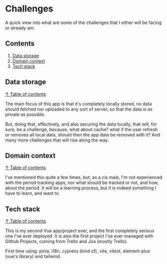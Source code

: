 # Challenges #

A quick view into what are some of the challenges that I either will be facing or already am.

## Contents

1. [Data storage](#data-storage)
1. [Domain context](#domain-context)
1. [Tech stack](#tech-stack)

## Data storage
[↑ Table of contents](#contents)

The main focus of this app is that it's completely locally stored, no data should fetched nor uploaded to any sort of server, so that the data is as private as possible.

But, doing that, effectively, and also securing the data locally, that will, for sure, be a challenge, because, what about cache? what if the user refresh or removes all local data, should then the app data be removed with it? And many more challenges that will rise along the way.

## Domain context
[↑ Table of contents](#contents)

I've mentioned this quite a few times, but, as a cis male, I'm not experienced with the period tracking apps, nor what should be tracked or not, and how, about the period. It will be a learning process, but it is indeed something I have to learn, and want to.

## Tech stack
[↑ Table of contents](#contents)

This is my second Vue app/project ever, and the first completely serious one I've ever deployed. It is also the first project I've ever managed with Github Projects, coming from Trello and Jira (mostly Trello).

First time using: pinia, i18n, cypress (kind of), vite, vitest, element-plus (vue's library) and tailwind.